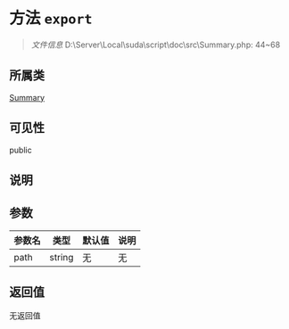 # 方法 `export`

> *文件信息* D:\Server\Local\suda\script\doc\src\Summary.php: 44~68

## 所属类 

[Summary](../Summary.md)

## 可见性

 public 

## 说明



## 参数


| 参数名 | 类型 | 默认值 | 说明 |
|--------|-----|-------|-------|
| path |  string | 无 | 无 |



## 返回值

无返回值
